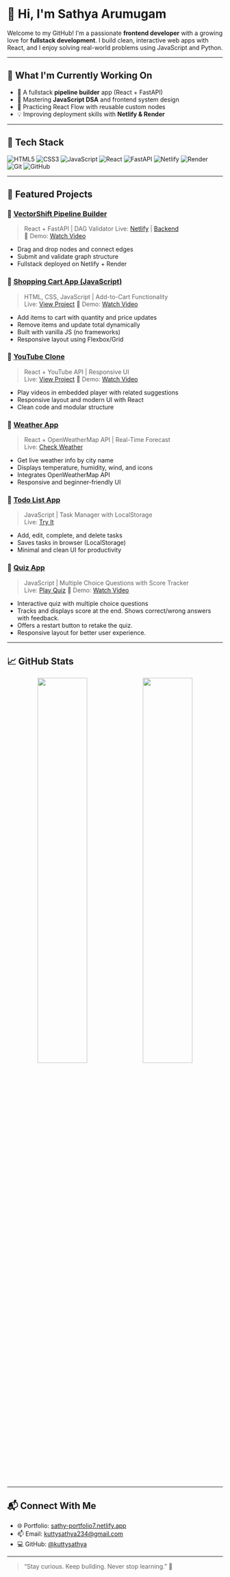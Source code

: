 # 👋 Hi, I'm Sathya Arumugam

Welcome to my GitHub! I'm a passionate **frontend developer** with a growing love for **fullstack development**. I build clean, interactive web apps with React, and I enjoy solving real-world problems using JavaScript and Python.

---

## 🔭 What I'm Currently Working On

- 🚀 A fullstack **pipeline builder** app (React + FastAPI)  
- 🧠 Mastering **JavaScript DSA** and frontend system design  
- 🧩 Practicing React Flow with reusable custom nodes  
- 💡 Improving deployment skills with **Netlify & Render**

---

## 💼 Tech Stack

![HTML5](https://img.shields.io/badge/-HTML5-E34F26?logo=html5&logoColor=white)
![CSS3](https://img.shields.io/badge/-CSS3-1572B6?logo=css3&logoColor=white)
![JavaScript](https://img.shields.io/badge/-JavaScript-F7DF1E?logo=javascript&logoColor=black)
![React](https://img.shields.io/badge/-React-61DAFB?logo=react&logoColor=black)
![FastAPI](https://img.shields.io/badge/-FastAPI-009688?logo=fastapi&logoColor=white)
![Netlify](https://img.shields.io/badge/-Netlify-00C7B7?logo=netlify&logoColor=white)
![Render](https://img.shields.io/badge/-Render-46E3B7?logo=render&logoColor=black)
![Git](https://img.shields.io/badge/-Git-F05032?logo=git&logoColor=white)
![GitHub](https://img.shields.io/badge/-GitHub-181717?logo=github&logoColor=white)

---

## 📌 Featured Projects

### 🔹 [VectorShift Pipeline Builder](https://github.com/kuttysathya/VectorShift-pipeline)
> React + FastAPI | DAG Validator
Live: [Netlify](https://vectorshift-pipeline.netlify.app) | [Backend](https://vectorshift-ass.onrender.com)  
🎥 Demo: [Watch Video](https://drive.google.com/file/d/1sd1Uql0E4-gVjY2b632CApWYdji_MpnL/view?usp=sharing)

- Drag and drop nodes and connect edges
- Submit and validate graph structure
- Fullstack deployed on Netlify + Render
  

### 🔹 [Shopping Cart App (JavaScript)](https://github.com/kuttysathya/Shopping-Cart)
> HTML, CSS, JavaScript | Add-to-Cart Functionality  
Live: [View Project](https://shopping-cart-47.netlify.app/)
🎥 Demo: [Watch Video](https://drive.google.com/file/d/1qi6aYwUt6fYthgj76dSOFybwWDK-1u_g/view?usp=sharing)

- Add items to cart with quantity and price updates
- Remove items and update total dynamically
- Built with vanilla JS (no frameworks)
- Responsive layout using Flexbox/Grid

  
### 🔹 [YouTube Clone](https://github.com/kuttysathya/YouTube-Clone)
> React + YouTube API | Responsive UI  
Live: [View Project](https://youtube-clone-7.netlify.app/) 
🎥 Demo: [Watch Video](https://drive.google.com/file/d/1qM0FSL9MibIeKP4i3ZMt9REGK1WgjR8H/view?usp=sharing)

- Play videos in embedded player with related suggestions
- Responsive layout and modern UI with React
- Clean code and modular structure


### 🔹 [Weather App](https://github.com/kuttysathya/Weather-App)
> React + OpenWeatherMap API | Real-Time Forecast  
Live: [Check Weather](https://weather-app-738.netlify.app/)

- Get live weather info by city name
- Displays temperature, humidity, wind, and icons
- Integrates OpenWeatherMap API
- Responsive and beginner-friendly UI 


### 🔹 [Todo List App](https://github.com/kuttysathya/ToDo-List)
> JavaScript | Task Manager with LocalStorage  
Live: [Try It](https://todo-app-71.netlify.app/)

- Add, edit, complete, and delete tasks
- Saves tasks in browser (LocalStorage)
- Minimal and clean UI for productivity


### 🔹 [Quiz App](https://github.com/kuttysathya/Quiz-App)
> JavaScript | Multiple Choice Questions with Score Tracker  
Live: [Play Quiz](https://willowy-cascaron-3ad79d.netlify.app/)
🎥 Demo: [Watch Video](https://drive.google.com/file/d/1qixF19kNBaaZqAwjfYNXP7IZhIMgQBeF/view?usp=sharing)

- Interactive quiz with multiple choice questions
- Tracks and displays score at the end. Shows correct/wrong answers with feedback.
- Offers a restart button to retake the quiz.
- Responsive layout for better user experience.


---

## 📈 GitHub Stats

<p align="center">
  <img src="https://github-readme-stats.vercel.app/api?username=kuttysathya&show_icons=true&theme=tokyonight" width="48%" />
  <img src="https://github-readme-streak-stats.herokuapp.com?user=kuttysathya&theme=tokyonight" width="48%" />
</p>

---

## 📬 Connect With Me

- 🌐 Portfolio: [sathy-portfolio7.netlify.app](https://sathy-portfolio7.netlify.app)
- 📫 Email: kuttysathya234@gmail.com
- 💻 GitHub: [@kuttysathya](https://github.com/kuttysathya)

---

> “Stay curious. Keep building. Never stop learning.” 🚀
